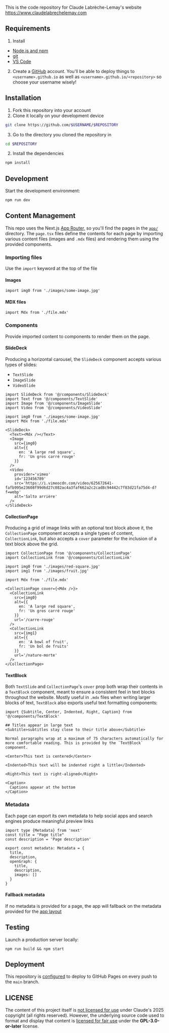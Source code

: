 This is the code repository for Claude Labrèche-Lemay's website https://www.claudelabrechelemay.com

## Requirements
1. Install
  - [Node.js and npm](https://nodejs.org)
  - [git](https://git-scm.com/book/en/v2/Getting-Started-Installing-Git)
  - [VS Code](https://code.visualstudio.com/)
2. Create a [GitHub](https://github.com/) account. You'll be able to deploy things to `<username>.github.io` as well as `<username>.github.io/<repository>` so choose your username wisely!

## Installation
1. Fork this repository into your account
2. Clone it locally on your development device
```sh copy
git clone https://github.com/$USERNAME/$REPOSITORY
```
3. Go to the directory you cloned the repository in
```sh
cd $REPOSITORY
```
2. Install the dependencies
```sh copy
npm install
```

## Development
Start the development environment:
```sh copy
npm run dev
```

## Content Management
This repo uses the Next.js [App Router](https://nextjs.org/docs/app), so you'll find the pages in the [`app/`](/app/) directory. The `page.tsx` files define the contents for each page by importing various content files (images and `.mdx` files) and rendering them using the provided components.

### Importing files
Use the `import` keyword at the top of the file

#### Images
```tsx
import img0 from './images/some-image.jpg'
```

#### MDX files
```tsx
import Mdx from './file.mdx'
```

### Components
Provide imported content to components to render them on the page.

#### SlideDeck
Producing a horizontal carousel, the `SlideDeck` component accepts various types of slides:
- `TextSlide`
- `ImageSlide`
- `VideoSlide`
```tsx
import SlideDeck from '@/components/SlideDeck'
import Text from '@/components/TextSlide'
import Image from '@/components/ImageSlide'
import Video from '@/components/VideoSlide'

import img0 from './images/some-image.jpg'
import Mdx from './file.mdx'

<SlideDeck>
  <Text><Mdx /></Text>
  <Image
    src={img0}
    alt={{
      en: 'A large red square',
      fr: 'Un gros carré rouge'
    }}
  />
  <Video
    provider='vimeo'
    id='123456789'
    src='https://i.vimeocdn.com/video/625672641-fafb995e23608f99d6d27c082ac4a3faf662a2c2cad8c94442c7f83d21fa75d4-d?f=webp'
    alt='Salto arrière'
  />
</SlideDeck>
```

#### CollectionPage
Producing a grid of image links with an optional text block above it, the `CollectionPage` component accepts a single types of content, `CollectionLink`, but also accepts a `cover` parameter for the inclusion of a text block above the grid.
```tsx
import CollectionPage from '@/components/CollectionPage'
import CollectionLink from '@/components/CollectionLink'

import img0 from './images/red-square.jpg'
import img1 from './images/fruit.jpg'

import Mdx from './file.mdx'

<CollectionPage cover={<Mdx />}>
  <CollectionLink
    src={img0}
    alt={{
      en: 'A large red square',
      fr: 'Un gros carré rouge'
    }}
    url='/carre-rouge'
  />
  <CollectionLink
    src={img1}
    alt={{
      en: 'A bowl of fruit',
      fr: 'Un bol de fruits'
    }}
    url='/nature-morte'
  />
</CollectionPage>
```

#### TextBlock
Both `TextSlide` and `CollectionPage`'s `cover` prop both wrap their contents in a `TextBlock` component, meant to ensure a consistent feel in text blocks throughout the website. Mostly useful in `.mdx` files when writing larger blocks of text, `TextBlock` also exports useful text formatting components:
```mdx
import {Subtitle, Center, Indented, Right, Caption} from '@/components/TextBlock'

## Titles appear in large text
<Subtitle>subtitles stay close to their title above</Subtitle>

Normal paragraphs wrap at a maximum of 75 characters automatically for more comfortable reading. This is provided by the `TextBlock` component.

<Center>This text is centered</Center>

<Indented>This text will be indented right a little</Indented>

<Right>This text is right-aligned</Right>

<Caption>
  Captions appear at the bottom
</Caption>
```

### Metadata
Each page can export its own metadata to help social apps and search engines produce meaningful preview links
```tsx
import type {Metadata} from 'next'
const title = "Page title"
const description = 'Page description'

export const metadata: Metadata = {
  title,
  description,
  openGraph: {
    title,
    description,
    images: []
  }
}
```

#### Fallback metadata
If no metadata is provided for a page, the app will fallback on the metadata provided for the [app layout](app/layout.tsx)

## Testing
Launch a production server locally:
```
npm run build && npm start
```

## Deployment
This repository is [configured](.github/workflows/deploy.yml) to deploy to GitHub Pages on every push to the `main` branch.

## LICENSE

The content of this project itself is [not licensed for use](/app/LICENSE) under Claude's 2025 copyright (all rights reserved). However, the underlying source code used to format and display that content is [licensed for fair use](/LICENCE) under the **GPL-3.0-or-later** license.
